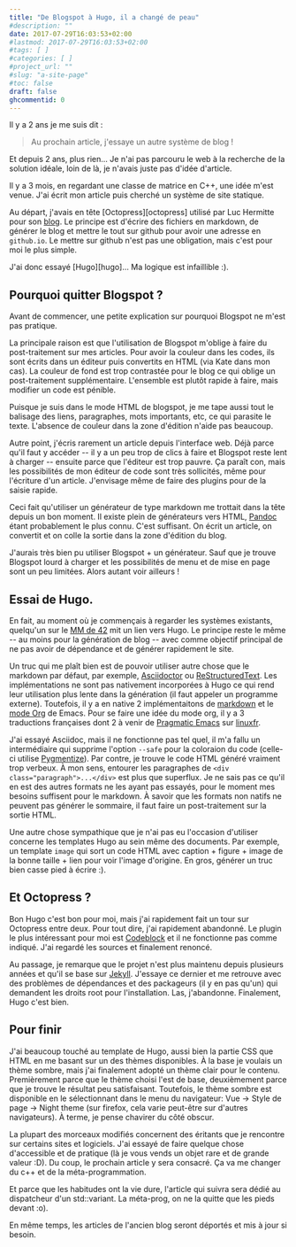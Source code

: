 ```yaml
---
title: "De Blogspot à Hugo, il a changé de peau"
#description: ""
date: 2017-07-29T16:03:53+02:00
#lastmod: 2017-07-29T16:03:53+02:00
#tags: [ ]
#categories: [ ]
#project_url: ""
#slug: "a-site-page"
#toc: false
draft: false
ghcommentid: 0
---
```


Il y a 2 ans je me suis dit :

> Au prochain article, j'essaye un autre système de blog !

Et depuis 2 ans, plus rien... Je n'ai pas parcouru le web à la recherche de la solution idéale, loin de là, je n'avais juste pas d'idée d'article.

Il y a 3 mois, en regardant une classe de matrice en C++, une idée m'est venue. J'ai écrit mon article puis cherché un système de site statique.

Au départ, j'avais en tête [Octopress][octopress] utilisé par Luc Hermitte pour son [blog][lmghs_blog]. Le principe est d'écrire des fichiers en markdown, de générer le blog et mettre le tout sur github pour avoir une adresse en `github.io`. Le mettre sur github n'est pas une obligation, mais c'est pour moi le plus simple.

J'ai donc essayé [Hugo][hugo]... Ma logique est infaillible :).

## Pourquoi quitter Blogspot ?

Avant de commencer, une petite explication sur pourquoi Blogspot ne m'est pas pratique.

La principale raison est que l'utilisation de Blogspot m'oblige à faire du post-traitement sur mes articles. Pour avoir la couleur dans les codes, ils sont écrits dans un éditeur puis convertits en HTML (via Kate dans mon cas). La couleur de fond est trop contrastée pour le blog ce qui oblige un post-traitement supplémentaire. L'ensemble est plutôt rapide à faire, mais modifier un code est pénible.

Puisque je suis dans le mode HTML de blogspot, je me tape aussi tout le balisage des liens, paragraphes, mots importants, etc, ce qui parasite le texte. L'absence de couleur dans la zone d'édition n'aide pas beaucoup.

Autre point, j'écris rarement un article depuis l'interface web. Déjà parce qu'il faut y accéder -- il y a un peu trop de clics à faire et Blogspot reste lent à charger -- ensuite parce que l'éditeur est trop pauvre. Ça paraît con, mais les possibilités de mon éditeur de code sont très sollicités, même pour l'écriture d'un article. J'envisage même de faire des plugins pour de la saisie rapide.

Ceci fait qu'utiliser un générateur de type markdown me trottait dans la tête depuis un bon moment. Il existe plein de générateurs vers HTML, [Pandoc][pandoc] étant probablement le plus connu. C'est suffisant. On écrit un article, on convertit et on colle la sortie dans la zone d'édition du blog.

J'aurais très bien pu utiliser Blogspot + un générateur. Sauf que je trouve Blogspot lourd à charger et les possibilités de menu et de mise en page sont un peu limitées. Alors autant voir ailleurs !

## Essai de Hugo.

En fait, au moment où je commençais à regarder les systèmes existants, quelqu'un sur le [MM de 42][mm42] mit un lien vers Hugo. Le principe reste le même -- au moins pour la génération de blog -- avec comme objectif principal de ne pas avoir de dépendance et de générer rapidement le site.

Un truc qui me plaît bien est de pouvoir utiliser autre chose que le markdown par défaut, par exemple, [Asciidoctor][asciidoc] ou [ReStructuredText][reST]. Les implémentations ne sont pas nativement incorporées à Hugo ce qui rend leur utilisation plus lente dans la génération (il faut appeler un programme externe). Toutefois, il y a en native 2 implémentaitons de [markdown][hugo_content_format] et le [mode Org][org] de Emacs. Pour se faire une idée du mode org, il y a 3 traductions françaises dont 2 à venir de [Pragmatic Emacs](pragmatic_emacs) sur [linuxfr](linuxfr_org).

J'ai essayé Asciidoc, mais il ne fonctionne pas tel quel, il m'a fallu un intermédiaire qui supprime l'option `--safe` pour la coloraion du code (celle-ci utilise [Pygmentize](pygmentize)). Par contre, je trouve le code HTML généré vraiment trop verbeux. À mon sens, entourer les paragraphes de `<div class="paragraph">...</div>` est plus que superflux. Je ne sais pas ce qu'il en est des autres formats ne les ayant pas essayés, pour le moment mes besoins suffisent pour le markdown. À savoir que les formats non natifs ne peuvent pas générer le sommaire, il faut faire un post-traitement sur la sortie HTML.

Une autre chose sympathique que je n'ai pas eu l'occasion d'utiliser concerne les templates Hugo au sein même des documents. Par exemple, un template `image` qui sort un code HTML avec caption + figure + image de la bonne taille + lien pour voir l'image d'origine. En gros, générer un truc bien casse pied à écrire :).

## Et Octopress ?

Bon Hugo c'est bon pour moi, mais j'ai rapidement fait un tour sur Octopress entre deux. Pour tout dire, j'ai rapidement abandonné. Le plugin le plus intéressant pour moi est [Codeblock][octopress_codeblock] et il ne fonctionne pas comme indiqué. J'ai regardé les sources et finalement renoncé.

Au passage, je remarque que le projet n'est plus maintenu depuis plusieurs années et qu'il se base sur [Jekyll](Jekyll). J'essaye ce dernier et me retrouve avec des problèmes de dépendances et des packageurs (il y en pas qu'un) qui demandent les droits root pour l'installation. Las, j'abandonne. Finalement, Hugo c'est bien.

## Pour finir

J'ai beaucoup touché au template de Hugo, aussi bien la partie CSS que HTML en me basant sur un des thèmes disponibles. À la base je voulais un thème sombre, mais j'ai finalement adopté un thème clair pour le contenu. Premièrement parce que le thème choisi l'est de base, deuxièmement parce que je trouve le résultat peu satisfaisant. Toutefois, le thème sombre est disponible en le sélectionnant dans le menu du navigateur: Vue -> Style de page -> Night theme (sur firefox, cela varie peut-être sur d'autres navigateurs). À terme, je pense chavirer du côté obscur.

La plupart des morceaux modifiés concernent des éritants que je rencontre sur certains sites et logiciels. J'ai essayé de faire quelque chose d'accessible et de pratique (là je vous vends un objet rare et de grande valeur :D). Du coup, le prochain article y sera consacré. Ça va me changer du c++ et de la méta-programmation.

Et parce que les habitudes ont la vie dure, l'article qui suivra sera dédié au dispatcheur d'un std::variant. La méta-prog, on ne la quitte que les pieds devant :o).

En même temps, les articles de l'ancien blog seront déportés et mis à jour si besoin.



[pandoc]:http://pandoc.org/
[lmghs_blog]:http://luchermitte.github.io/
[mm42]:https://openclassrooms.com/forum/sujet/groupe-communautaire-groupe-42
[reST]:http://docutils.sourceforge.net/rst.html
[asciidoc]:http://asciidoc.org/
[org]:http://orgmode.org/
[hugo_content_format]:https://gohugo.io/content-management/formats/
[linuxfr_org]:https://linuxfr.org/tags/orgmode/public
[pragmatic_emacs]:http://pragmaticemacs.com/
[pygmentize]:http://pygments.org/
[octopress_codeblock]:http://octopress.org/docs/plugins/codeblock/
[jekyll]:https://jekyllrb.com/
